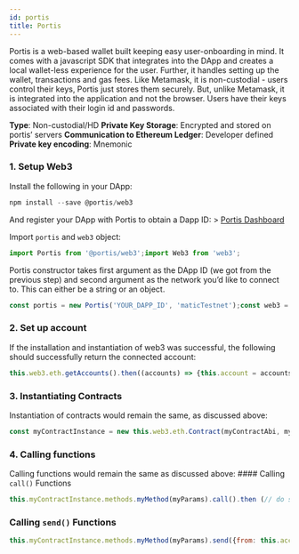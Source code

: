 ```yaml
---
id: portis
title: Portis
---
```

Portis is a web-based wallet built keeping easy user-onboarding in mind. It comes with a javascript SDK that integrates into the DApp and creates a local wallet-less experience for the user. Further, it handles setting up the wallet, transactions and gas fees. Like Metamask, it is non-custodial - users control their keys, Portis just stores them securely. But, unlike Metamask, it is integrated into the application and not the browser. Users have their keys associated with their login id and passwords.

**Type**: Non-custodial/HD 
**Private Key Storage**: Encrypted and stored on portis’ servers 
**Communication to Ethereum Ledger**: Developer defined 
**Private key encoding**: Mnemonic

### 1. Setup Web3

Install the following in your DApp:
```js
npm install --save @portis/web3
```
And register your DApp with Portis to obtain a Dapp ID: > [Portis Dashboard](https://dashboard.portis.io/)

Import `portis` and `web3` object:
```js
import Portis from '@portis/web3';import Web3 from 'web3';
```
Portis constructor takes first argument as the DApp ID (we got from the previous step) and second argument as the network you’d like to connect to. This can either be a string or an object.
```js
const portis = new Portis('YOUR_DAPP_ID', 'maticTestnet');const web3 = new Web3(portis.provider);
```
### 2. Set up account

If the installation and instantiation of web3 was successful, the following should successfully return the connected account:
```js
this.web3.eth.getAccounts().then((accounts) => {this.account = accounts[0];})
```
### 3. Instantiating Contracts

Instantiation of contracts would remain the same, as discussed above:
```js
const myContractInstance = new this.web3.eth.Contract(myContractAbi, myContractAddress)
```
### 4. Calling functions

Calling functions would remain the same as discussed above: #### Calling `call()` Functions
```js
this.myContractInstance.methods.myMethod(myParams).call().then (// do stuff with returned values)
```
### Calling `send()` Functions
```js
this.myContractInstance.methods.myMethod(myParams).send({from: this.account,gasPrice: 0}).then ((receipt) => {// returns a transaction receipt})
```
